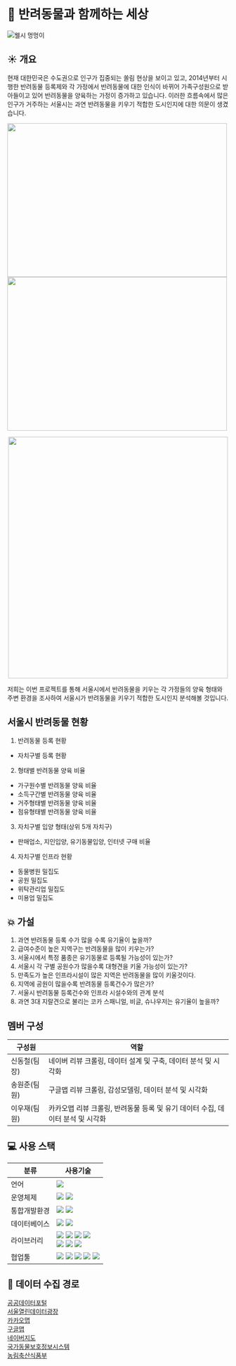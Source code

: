 # 🐶 반려동물과 함께하는 세상
![웰시 멍멍이](https://github.com/user-attachments/assets/f4a11148-2211-40ca-b964-f792453e16c6)

## ☀️ 개요 
현재 대한민국은 수도권으로 인구가 집중되는 쏠림 현상을 보이고 있고, 2014년부터 시행한 반려동물 등록제와 각 가정에서 반려동물에 대한 인식이 바뀌어 가족구성원으로 받아들이고 있어 반려동물을 양육하는 가정이 증가하고 있습니다. 이러한 흐름속에서 많은 인구가 거주하는 서울시는 과연 반려동물을 키우기 적합한 도시인지에 대한 의문이 생겼습니다.   

<img src="https://github.com/user-attachments/assets/bec0f21a-cd8d-43d3-bdbc-ebc6535b86a5" width="500" height="350" />
<img src="https://github.com/user-attachments/assets/8b5ad36e-54cb-4637-8bb4-183d5b45bc08" width="500" height="350" />
<p align="center"><img src="https://github.com/user-attachments/assets/7d4eb033-0f6a-4c30-8233-f005f5bbbaae" width="500" height="550" /></p>

저희는 이번 프로젝트를 통해 서울시에서 반려동물을 키우는 각 가정들의 양육 형태와 주변 환경을 조사하여 서울시가 반려동물을 키우기 적합한 도시인지 분석해볼 것입니다.

## 서울시 반려동물 현황
1. 반려동물 등록 현황
  - 자치구별 등록 현황
2. 형태별 반려동물 양육 비율
  - 가구원수별 반려동물 양육 비율
  - 소득구간별 반려동물 양육 비율
  - 거주형태별 반려동물 양육 비율
  - 점유형태별 반려동물 양육 비율
3. 자치구별 입양 형태(상위 5개 자치구)
  - 판매업소, 지인입양, 유기동물입양, 인터넷 구매 비율
4. 자치구별 인프라 현황
  - 동물병원 밀집도
  - 공원 밀집도
  - 위탁관리업 밀집도
  - 미용업 밀집도


## 💥 가설
1. 과연 반려동물 등록 수가 많을 수록 유기율이 높을까?
2. 급여수준이 높은 지역구는 반려동물을 많이 키우는가?
3. 서울시에서 특정 품종은 유기동물로 등록될 가능성이 있는가?
4. 서울시 각 구별 공원수가 많을수록 대형견을 키울 가능성이 있는가?
5. 만족도가 높은 인프라시설이 많은 지역은 반려동물을 많이 키울것이다.
6. 지역에 공원이 많을수록 반려동물 등록건수가 많은가?
7. 서울시 반려동물 등록건수와 인프라 시설수와의 관계 분석
8. 과연 3대 지랄견으로 불리는 코카 스패니얼, 비글, 슈나우저는 유기율이 높을까?

## 멤버 구성
|구성원|역할|
|------|---|
|신동철(팀장)|네이버 리뷰 크롤링, 데이터 설계 및 구축, 데이터 분석 및 시각화|
|송원준(팀원)|구글맵 리뷰 크롤링, 감성모델링, 데이터 분석 및 시각화|
|이우재(팀원)|카카오맵 리뷰 크롤링, 반려동물 등록 및 유기 데이터 수집, 데이터 분석 및 시각화|

## 💻 사용 스택
|분류|사용기술|
|------|---|
|언어|<img src="https://img.shields.io/badge/python-3776AB?style=for-the-badge&logo=python&logoColor=white">|
|운영체제|<img src="https://img.shields.io/badge/linux-FCC624?style=for-the-badge&logo=linux&logoColor=black"> <img src="https://img.shields.io/badge/ubuntu-E95420?style=for-the-badge&logo=ubuntu&logoColor=white">|
|통합개발환경|<img src="https://img.shields.io/badge/vscode-147EFB?style=for-the-badge&logo=xcode&logoColor=white"> <img src="https://img.shields.io/badge/jupyter-F37626?style=for-the-badge&logo=jupyter&logoColor=white">|
|데이터베이스|<img src="https://img.shields.io/badge/AWS RDS-527FFF?style=for-the-badge&logo=amazonwebservices&logoColor=white"> <img src="https://img.shields.io/badge/mysql-4479A1?style=for-the-badge&logo=mysql&logoColor=white">|
|라이브러리|<img src="https://img.shields.io/badge/Selenium-43B02A?style=for-the-badge&logo=selenium&logoColor=white"> <img src="https://img.shields.io/badge/Pandas-150458?style=for-the-badge&logo=pandas&logoColor=white"> <img src="https://img.shields.io/badge/Matplotlib-11557c?style=for-the-badge&logo=matplotlib&logoColor=white"> <img src="https://img.shields.io/badge/tensorflow-FF6F00?style=for-the-badge&logo=tensorflow&logoColor=white"> <br><img src="https://img.shields.io/badge/Seaborn-444876?style=for-the-badge&logo=seaborn&logoColor=white"> <img src="https://img.shields.io/badge/numpy-013243?style=for-the-badge&logo=numpy&logoColor=white"> <img src="https://img.shields.io/badge/googlemaps-4285F4?style=for-the-badge&logo=googlemaps&logoColor=white">|
|협업툴|<img src="https://img.shields.io/badge/Confluence-172B4D?style=for-the-badge&logo=confluence&logoColor=white"> <img src="https://img.shields.io/badge/Jira-0052CC?style=for-the-badge&logo=jira&logoColor=white"> <img src="https://img.shields.io/badge/Slack-4A154B?style=for-the-badge&logo=slack&logoColor=white"> <img src="https://img.shields.io/badge/git-F05032?style=for-the-badge&logo=git&logoColor=white"> <img src="https://img.shields.io/badge/github-181717?style=for-the-badge&logo=github&logoColor=white">|
## 🔗 데이터 수집 경로
[공공데이터포털](https://www.data.go.kr)   
[서울열린데이터광장](https://data.seoul.go.kr/)   
[카카오맵](https://map.kakao.com/)   
[구글맵](https://www.google.co.kr/maps)   
[네이버지도](https://map.naver.com/)   
[국가동물보호정보시스템](https://www.animal.go.kr/)  
[농림축산식품부](https://data.mafra.go.kr/opendata/data/indexOpenDataDetail.do?data_id=20210806000000001532)
